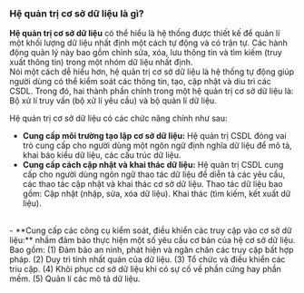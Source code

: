 ### Hệ quản trị cơ sở dữ liệu là gì?

**Hệ quản trị cơ sở dữ liệu** có thể hiểu là hệ thống được thiết kế để quản lí một khối lượng dữ liệu nhất định một cách tự động và có trận tự.
Các hành động quản lý này bao gồm chỉnh sửa, xóa, lưu thông tin và tìm kiếm (truy xuất thông tin) trong một nhóm dữ liệu nhất định.
<br> Nói một cách dễ hiểu hơn, hệ quản trị cơ sở dữ liệu là hệ thống tự động giúp người dùng có thể kiểm soát các thông tin, tạo, cập nhật và diu trì các CSDL.
Trong đó, hai thành phần chính trong một hệ quản trị cơ sở dữ liệu là: Bộ xử lí truy vấn (bộ xử lí yêu cầu) và bộ quản lí dữ liệu.

Hệ quản trị cơ sở dữ liệu có các chức năng chính như sau:
- **Cung cấp môi trường tạo lập cơ sở dữ liệu:** Hệ quản trị CSDL đóng vai trò cung cấp cho người dùng một ngôn ngữ định nghĩa dữ liệu để mô tả, khai báo kiểu dữ liệu, các cấu trúc dữ liệu.<br>
- **Cung cấp cách cập nhật và khai thác dữ liệu:** Hệ quản trị CSDL cung cấp cho người dùng ngôn ngữ thao tác dữ liệu để diễn tả các yêu cầu, các thao tác cập nhật và khai thác cơ sở dữ liệu. Thao tác dữ liệu bao gồm: Cập nhật (nhập, sửa, xóa dữ liệu). Khai thác (tìm kiếm, kết xuất dữ liệu).
<br>
- **Cung cấp các công cụ kiểm soát, điều khiển các truy cập vào cơ sở dữ liệu:** nhầm đảm bảo thực hiện một số yêu cầu cơ bản của hệ cơ sở dữ liệu. Bao gồm: (1) Đảm bảo an ninh, phát hiện và ngăn chăn các truy cập bất hợp pháp. (2) Duy trì tính nhất quán của dữ liệu. (3) Tổ chức và điều khiển các triu cập.
(4) Khôi phục cơ sở dữ liệu khi có sự cố về phần cứng hay phần mềm. (5) Quản lí các mô tả dữ liệu.
